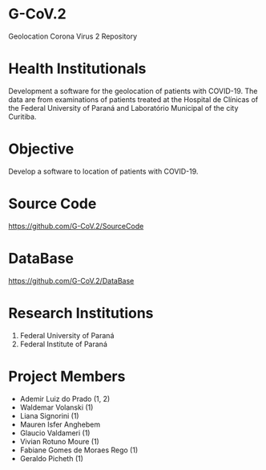 # G-CoV.2
Geolocation Corona Virus 2 Repository

# Health Institutionals
Development a software for the geolocation of patients with COVID-19. The data are from examinations of patients treated at the Hospital de Clínicas of the Federal University of Paraná and Laboratório Municipal of the city Curitiba.

# Objective
Develop a software to location of patients with COVID-19.

# Source Code
https://github.com/G-CoV.2/SourceCode

# DataBase
https://github.com/G-CoV.2/DataBase

# Research Institutions
<ol>
  <li>Federal University of Paraná</li>
  <li>Federal Institute of Paraná</li>
</ol>  

# Project Members
<ul>  
  <li>Ademir Luiz do Prado (1, 2)</li>
  <li>Waldemar Volanski (1)</li>
  <li>Liana Signorini (1)</li>
  <li>Mauren Isfer Anghebem
  <li>Glaucio Valdameri (1)</li>
  <li>Vivian Rotuno Moure (1)</li>
  <li>Fabiane Gomes de Moraes Rego (1)</li>
  <li>Geraldo Picheth (1)</li>
</ul>
